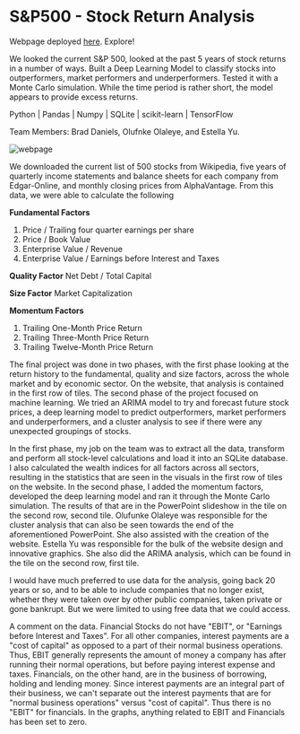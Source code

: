 # S&P500 - Stock Return Analysis 
Webpage deployed [here](https://sp500priceprediction.herokuapp.com/#page1). Explore!

We looked the current S&P 500, looked at the past 5 years of stock returns in a number of ways. Built a  Deep Learning Model to classify stocks into outperformers, market performers and underperformers. Tested it with a Monte Carlo simulation.  While the time period is rather short, the model appears to provide excess returns.  

Python | Pandas | Numpy | SQLite | scikit-learn | TensorFlow

Team Members: Brad Daniels, Olufnke Olaleye, and Estella Yu.

![webpage](https://github.com/BradDaniels732/Final-Project/blob/master/static/imgs/stocks.gif)

We downloaded the current list of 500 stocks from Wikipedia, five years of quarterly income statements and balance sheets for each company from Edgar-Online, and monthly closing prices from AlphaVantage.  From this data, we were able to calculate the following

__Fundamental Factors__
1. Price / Trailing four quarter earnings per share
2. Price / Book Value
3. Enterprise Value / Revenue
4. Enterprise Value / Earnings before Interest and Taxes

__Quality Factor__
Net Debt / Total Capital

__Size Factor__
Market Capitalization

__Momentum Factors__
1. Trailing One-Month Price Return
2. Trailing Three-Month Price Return
3. Trailing Twelve-Month Price Return

The final project was done in two phases, with the first phase looking at the return history to the fundamental, quality and size factors, across the whole market and by economic sector.  On the website, that analysis is contained in the first row of tiles.  The second phase of the project focused on machine learning.  We tried an ARIMA model to try and forecast future stock prices, a deep learning model to predict outperformers, market performers and underperformers, and a cluster analysis to see if there were any unexpected groupings of stocks.

In the first phase, my job on the team was to extract all the data, transform and perform all stock-level calculations and load it into an SQLite database.  I also calculated the wealth indices for all factors across all sectors, resulting in the statistics that are seen in the visuals in the first row of tiles on the website.  In the second phase, I added the momentum factors, developed the deep learning model and ran it through the Monte Carlo simulation.  The results of that are in the PowerPoint slideshow in the tile on the second row, second tile.  Olufunke Olaleye was responsible for the cluster analysis that can also be seen towards the end of the aforementioned PowerPoint.  She also assisted with the creation of the website.  Estella Yu was responsible for the bulk of the website design and innovative graphics.  She also did the ARIMA analysis, which can be found in the tile on the second row, first tile.

I would have much preferred to use data for the analysis, going back 20 years or so, and to be able to include companies that no longer exist, whether they were taken over by other public companies, taken private or gone bankrupt.  But we were limited to using free data that we could access.  

A comment on the data.  Financial Stocks do not have "EBIT", or "Earnings before Interest and Taxes".  For all other companies, interest payments are a "cost of capital" as opposed to a part of their normal business operations.  Thus, EBIT generally represents the amount of money a company has after running their normal operations, but before paying interest expense and taxes.  Financials, on the other hand, are in the business of borrowing, holding and lending money.  Since interest payments are an integral part of their business, we can't separate out the interest payments that are for "normal business operations" versus "cost of capital".  Thus there is no "EBIT" for financials.  In the graphs, anything related to EBIT and Financials has been set to zero.
